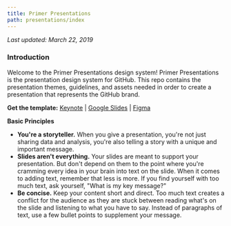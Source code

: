 ```yaml
---
title: Primer Presentations
path: presentations/index
---
```


_Last updated: March 22, 2019_

### Introduction
Welcome to the Primer Presentations design system! Primer Presentations is the presentation design system for GitHub. This repo contains the presentation themes, guidelines, and assets needed in order to create a presentation that represents the GitHub brand.

**Get the template:** [Keynote](https://primer.style/presentations/docs/keynote-instructions.md) | [Google Slides](https://primer.style/presentations/docs/presentation-formats#google-slides) | [Figma](https://primer.style/presentations/docs/presentation-formats#figma)

**Basic Principles**
- **You're a storyteller.** When you give a presentation, you're not just sharing data and analysis, you're also telling a story with a unique and important message.
- **Slides aren't everything.** Your slides are meant to support your presentation. But don't depend on them to the point where you're cramming every idea in your brain into text on the slide. When it comes to adding text, remember that less is more. If you find yourself with too much text, ask yourself, "What is my key message?"
- **Be concise.** Keep your content short and direct. Too much text creates a conflict for the audience as they are stuck between reading what's on the slide and listening to what you have to say. Instead of paragraphs of text, use a few bullet points to supplement your message.
